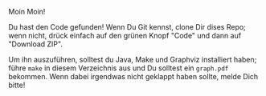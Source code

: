 Moin Moin!

Du hast den Code gefunden! Wenn Du Git kennst, clone Dir dises Repo;
wenn nicht, drück einfach auf den grünen Knopf "Code" und dann auf
"Download ZIP".

Um ihn auszuführen, solltest du Java, Make und Graphviz installiert
haben; führe `make` in diesem Verzeichnis aus und Du solltest ein
`graph.pdf` bekommen. Wenn dabei irgendwas nicht
geklappt haben sollte, melde Dich bitte!
